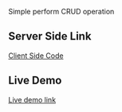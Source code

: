 Simple perform CRUD operation

## Server Side Link
[Client Side Code](https://github.com/rejaul48/crud-operation-server-side)

## Live Demo
[Live demo link](https://user-management-817bd.web.app/)
